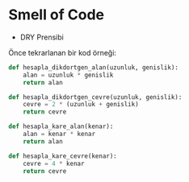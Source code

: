 # Smell of Code


* DRY Prensibi

Önce tekrarlanan bir kod örneği: 

```python
def hesapla_dikdortgen_alan(uzunluk, genislik):
    alan = uzunluk * genislik
    return alan

def hesapla_dikdortgen_cevre(uzunluk, genislik):
    cevre = 2 * (uzunluk + genislik)
    return cevre

def hesapla_kare_alan(kenar):
    alan = kenar * kenar
    return alan

def hesapla_kare_cevre(kenar):
    cevre = 4 * kenar
    return cevre
```
